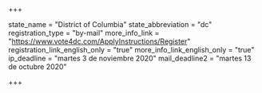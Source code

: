 +++

state_name = "District of Columbia"
state_abbreviation = "dc"
registration_type = "by-mail"
more_info_link = "https://www.vote4dc.com/ApplyInstructions/Register"
registration_link_english_only = "true"
more_info_link_english_only = "true"
ip_deadline = "martes 3 de noviembre 2020"
mail_deadline2 = "martes 13 de octubre 2020"

+++